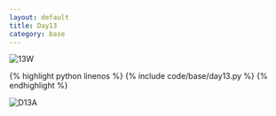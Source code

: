 ```yaml
---
layout: default
title: Day13
category: base
---
```


![13W](https://cdn.jsdelivr.net/gh/102300671/image@main/pydevbase/D13W.png)

{% highlight python linenos %}
{% include code/base/day13.py %}
{% endhighlight %}

![D13A](https://cdn.jsdelivr.net/gh/102300671/image@main/pydevbase/D13A.png)
